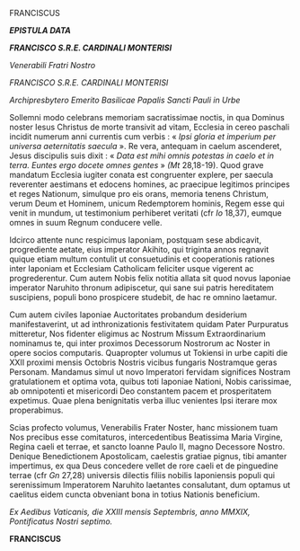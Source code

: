 FRANCISCUS

***EPISTULA DATA***

***FRANCISCO S.R.E. CARDINALI MONTERISI***

*Venerabili Fratri Nostro*

*FRANCISCO S.R.E. CARDINALI MONTERISI*

*Archipresbytero Emerito Basilicae Papalis Sancti Pauli in Urbe*

Sollemni modo celebrans memoriam sacratissimae noctis, in qua Dominus noster Iesus Christus de morte transivit ad vitam, Ecclesia in cereo paschali incidit numerum anni currentis cum verbis : « *Ipsi gloria et imperium per universa aeternitatis saecula* ». Re vera, antequam in caelum ascenderet, Jesus discipulis suis dixit : « *Data est mihi omnis potestas in caelo et in terra. Euntes ergo docete omnes gentes* » *(Mt* 28,18-19). Quod grave mandatum Ecclesia iugiter conata est congruenter explere, per saecula reverenter aestimans et edocens homines, ac praecipue legitimos principes et reges Nationum, simulque pro eis orans, memoria tenens Christum, verum Deum et Hominem, unicum Redemptorem hominis, Regem esse qui venit in mundum, ut testimonium perhiberet veritati (cfr *Io* 18,37), eumque omnes in suum Regnum conducere velle.

Idcirco attente nunc respicimus Iaponiam, postquam sese abdicavit, progrediente aetate, eius imperator Akihito, qui triginta annos regnavit quique etiam multum contulit ut consuetudinis et cooperationis rationes inter Iaponiam et Ecclesiam Catholicam feliciter usque vigerent ac progrederentur. Cum autem Nobis felix notitia allata sit quod novus Iaponiae imperator Naruhito thronum adipiscetur, qui sane sui patris hereditatem suscipiens, populi bono prospicere studebit, de hac re omnino laetamur.

Cum autem civiles Iaponiae Auctoritates probandum desiderium manifestaverint, ut ad inthronizationis festivitatem quidam Pater Purpuratus mitteretur, Nos fidenter eligimus ac Nostrum Missum Extraordinarium nominamus te, qui inter proximos Decessorum Nostrorum ac Noster in opere socios computaris. Quapropter volumus ut Tokiensi in urbe capiti die XXII proximi mensis Octobris Nostris vicibus fungaris Nostramque geras Personam. Mandamus simul ut novo Imperatori fervidam significes Nostram gratulationem et optima vota, quibus toti Iaponiae Nationi, Nobis carissimae, ab omnipotenti et misericordi Deo constantem pacem et prosperitatem expetimus. Quae plena benignitatis verba illuc venientes Ipsi iterare mox properabimus.

Scias profecto volumus, Venerabilis Frater Noster, hanc missionem tuam Nos precibus esse comitaturos, intercedentibus Beatissima Maria Virgine, Regina caeli et terrae, et sancto Ioanne Paulo II, magno Decessore Nostro. Denique Benedictionem Apostolicam, caelestis gratiae pignus, tibi amanter impertimus, ex qua Deus concedere vellet de rore caeli et de pinguedine terrae (cfr *Gn* 27,28) universis dilectis filiis nobilis Iaponiensis populi qui serenissimum Imperatorem Naruhito laetantes consalutant, dum optamus ut caelitus eidem cuncta obveniant bona in totius Nationis beneficium.

*Ex Aedibus Vaticanis, die XXIII mensis Septembris, anno MMXIX, Pontificatus Nostri septimo.*

**FRANCISCUS**